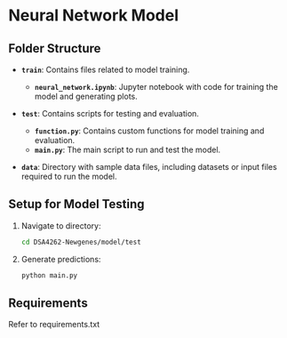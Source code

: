 # Neural Network Model

## Folder Structure 

- **`train`**: Contains files related to model training.
  - **`neural_network.ipynb`**: Jupyter notebook with code for training the model and generating plots.

- **`test`**: Contains scripts for testing and evaluation.
  - **`function.py`**: Contains custom functions for model training and evaluation.
  - **`main.py`**: The main script to run and test the model.

- **`data`**: Directory with sample data files, including datasets or input files required to run the model.

## Setup for Model Testing

1. Navigate to directory:
   ```bash
   cd DSA4262-Newgenes/model/test

2. Generate predictions:
   ```bash
   python main.py

## Requirements
Refer to requirements.txt

